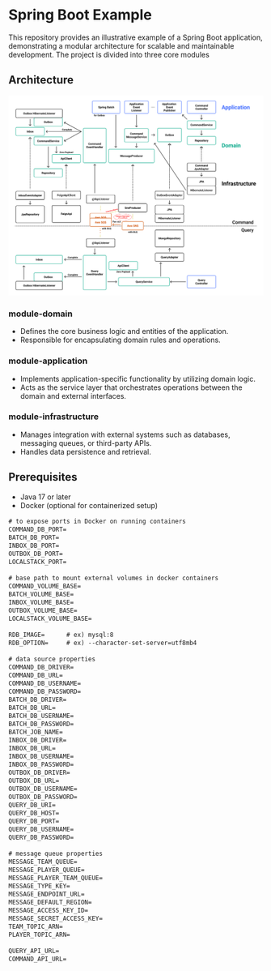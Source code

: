 # Spring Boot Example

This repository provides an illustrative example of a Spring Boot application, demonstrating a
modular architecture for scalable and maintainable development. The project is divided into three core modules

## Architecture

![alt text](https://github.com/jeon-jihyeon/spring-boot-example/blob/main/images/architecture.png?raw=true)

### module-domain

- Defines the core business logic and entities of the application.
- Responsible for encapsulating domain rules and operations.

### module-application

- Implements application-specific functionality by utilizing domain logic.
- Acts as the service layer that orchestrates operations between the domain and external interfaces.

### module-infrastructure

- Manages integration with external systems such as databases, messaging queues, or third-party APIs.
- Handles data persistence and retrieval.

## Prerequisites

- Java 17 or later
- Docker (optional for containerized setup)

```dotenv
# to expose ports in Docker on running containers
COMMAND_DB_PORT=
BATCH_DB_PORT=
INBOX_DB_PORT=
OUTBOX_DB_PORT=
LOCALSTACK_PORT=

# base path to mount external volumes in docker containers
COMMAND_VOLUME_BASE=
BATCH_VOLUME_BASE=
INBOX_VOLUME_BASE=
OUTBOX_VOLUME_BASE=
LOCALSTACK_VOLUME_BASE=

RDB_IMAGE=      # ex) mysql:8
RDB_OPTION=     # ex) --character-set-server=utf8mb4

# data source properties
COMMAND_DB_DRIVER=
COMMAND_DB_URL=
COMMAND_DB_USERNAME=
COMMAND_DB_PASSWORD=
BATCH_DB_DRIVER=
BATCH_DB_URL=
BATCH_DB_USERNAME=
BATCH_DB_PASSWORD=
BATCH_JOB_NAME=
INBOX_DB_DRIVER=
INBOX_DB_URL=
INBOX_DB_USERNAME=
INBOX_DB_PASSWORD=
OUTBOX_DB_DRIVER=
OUTBOX_DB_URL=
OUTBOX_DB_USERNAME=
OUTBOX_DB_PASSWORD=
QUERY_DB_URI=
QUERY_DB_HOST=
QUERY_DB_PORT=
QUERY_DB_USERNAME=
QUERY_DB_PASSWORD=

# message queue properties
MESSAGE_TEAM_QUEUE=
MESSAGE_PLAYER_QUEUE=
MESSAGE_PLAYER_TEAM_QUEUE=
MESSAGE_TYPE_KEY=
MESSAGE_ENDPOINT_URL=
MESSAGE_DEFAULT_REGION=
MESSAGE_ACCESS_KEY_ID=
MESSAGE_SECRET_ACCESS_KEY=
TEAM_TOPIC_ARN=
PLAYER_TOPIC_ARN=

QUERY_API_URL=
COMMAND_API_URL=
```
